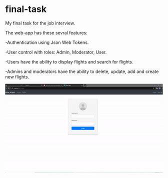 # final-task
 My final task for the job interview.
 
 The web-app has these sevral features:
 
 -Authentication using Json Web Tokens.
 
 -User control with roles: Admin, Moderator, User.
 
 -Users have the ability to display flights and search for flights.
 
 -Admins and moderators have the ability to delete, update, add and create new flights.
 
 
![Image of Project](project.gif)
